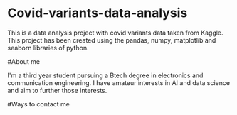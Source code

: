 # Covid-variants-data-analysis
This is a data analysis project with covid variants data taken from Kaggle. This project has been created using the pandas, numpy, matplotlib and seaborn libraries of python.

#About me

I'm a third year student pursuing a Btech degree in electronics and communication engineering. I have amateur interests in AI and data science and aim to further those interests.

#Ways to contact me
